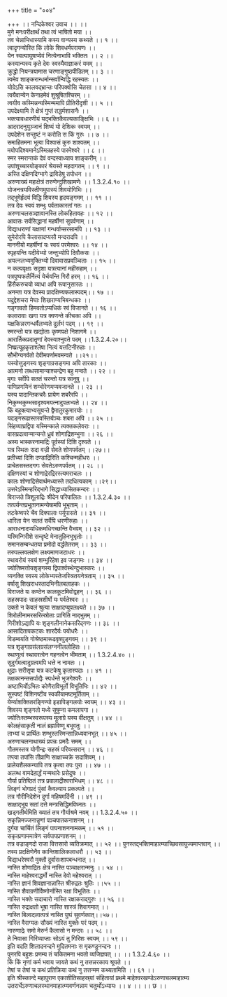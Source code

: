 +++
title = "००४"

+++
।। नन्दिकेश्वर उवाच ।। ।।  
मुने मनःपरीक्षार्थं तथा त्वं भाषितो मया ।।  
तव चेन्नाभिधास्यामि कस्य वान्यस्य कथ्यते ।। १ ।।  
त्वादृगन्योस्ति किं लोके शिवधर्मपरायणः ।।  
येन स्वल्पायुषाप्येवं नित्येनाभावि भक्तितः ।। २ ।।  
कस्यान्यस्य कृते देवः स्वस्यैवाज्ञाकरं यमम् ।।  
क्रुद्धो नियन्त्रयामास चरणाङ्गुष्ठपीडितम् ।। ३ ।।  
त्वमेव शाङ्करान्धर्मान्सर्वान्विद्धि रहस्यतः ।।  
योग्रेऽसि कालवद्भ्रान्तः परिपक्वोसि चेतसा ।। ४ ।।  
त्वयैवान्येन केनाहमेवं शुश्रूषितश्चिरम् ।।  
त्वयीव कस्मिन्नन्यस्मिन्ममापि प्रीतिरीदृशी ।। ५ ।।  
उपदेक्ष्यामि ते क्षेत्रं गुप्तं तद्धर्मशासनैः ।।  
भक्त्यावधारणीयं यद्भक्तिकैवल्यकाङ्क्षिभिः ।। ६ ।।  
आदरादनुयुञ्जानं शिष्यं यो देशिकः स्वयम् ।।  
उपदेशेन सन्तुष्टं न करोति स किं गुरुः ।। ७ ।।  
समाहितमना भूत्वा विश्वासं कुरु शाश्वतम् ।।  
मयोपदिश्यमानेऽस्मिन्रहस्ये पारमेश्वरे ।। ८ ।।  
स्मर स्मरान्तकं देवं वन्दस्वाध्याय शाङ्करीम् ।।  
उपांशूच्चारयोङ्कारं श्रेयस्ते महदागतम् ।। ९ ।।  
अस्ति दक्षिणदिग्भागे द्राविडेषु तपोधन ।।  
अरुणाख्यं महाक्षेत्रं तरुणेन्दुशिखामणेः ।। 1.3.2.4.१० ।।  
योजनत्रयविस्तीणमुपास्यं शिवयोगिभिः ।।  
तद्भूमेर्हृदयं विद्धि शिवस्य हृदयङ्गमम् ।। ११ ।।  
तत्र देवः स्वयं शम्भुः पर्वताकारतां गतः ।।  
अरुणाचलसञ्ज्ञावानस्ति लोकहितावहः ।। १२ ।।  
आवासः सर्वसिद्धानां महर्षीणां सुपर्वणाम् ।।  
विद्याधराणां यक्षाणां गन्धर्वाप्सरसामपि ।। १३ ।।  
सुमेरोरपि कैलासादप्यसौ मन्दरादपि ।।  
माननीयो महर्षीणां यः स्वयं परमेश्वरः ।। १४ ।।  
स्पृहयन्ति यदीयेभ्यो जन्तुभ्योपि दिवौकसः ।।  
अयत्नलभ्यमुक्तिभ्यो दिवावासप्रवञ्चिताः ।। १५ ।।  
न कल्पवृक्षाः सदृशा यत्रत्यानां महीरुहाम् ।।  
पत्रपुष्पफलैर्नित्यं येर्चयन्ति गिरौ हरम् ।। १६ ।।  
 हिंसैकरुचयो व्याधा अपि रूपानुसारतः ।।  
अनन्ता यत्र देवस्य प्रादक्षिण्यफलास्पदम्।। १७ ।।  
यदुद्देशचरा मेघाः शिखराण्यभिबन्धकाः ।।  
गङ्गावतो हिमवतोऽप्यधिकं स्वं विजानते ।। १६ ।।  
कलारावाः खगा यत्र क्वणन्ते कीचका अपि ।।  
यक्षकिन्नरगन्धर्वैलभ्यते दुर्लभं पदम् ।। १९ ।।  
स्मरन्तो यत्र खद्योताः कृष्णपक्षे निशागमे ।।  
आरार्तिकप्रदातॄणां देवस्याश्नुवते पदम् ।।1.3.2.4.२०।।  
निष्प्रत्यूहकृताश्लेषा नित्यं यत्तटिनीरुहाः ।।  
सौभीग्यगर्वतो देवीमपर्णामवमन्वते ।।२१।।  
यस्योत्तुङ्गस्य शृङ्गाग्रसङ्गमा अपि तारकाः ।।  
आत्मनो लब्धसामान्याश्चन्द्रेण बहु मन्वते ।। २२ ।।  
मृगाः सर्वेपि सततं चरन्तो यत्र सानुषु ।।  
पाणिप्रणयिनं शम्भोरेणमप्यवजानते ।। २३ ।।  
यस्य पादान्तिकचरैः प्रायेण शबरैरपि ।।  
निकुम्भकुम्भसादृश्यमयत्नादुपलभ्यते ।। २४ ।।  
किं बहूक्त्याभ्यसूयन्ते द्वैमातुरकुमारयोः ।।  
यदङ्गरूढास्तरवस्तिर्यञ्चः शबरा अपि ।। २५ ।।  
सिंहव्याघ्रद्विपा यस्मिन्काले त्यक्तकलेवराः ।।  
वासप्रदत्वान्मान्यन्ते ध्रुवं शोणाद्रिशम्भुना ।। २६ ।।  
अस्य भास्करनामाद्रिः पूर्वस्यां दिशि दृश्यते ।।  
यत्र स्थितः सदा वज्री सेवते शोणपर्वतम् ।।२७।।  
प्रतीच्यां दिशि दण्डाद्रिरिति कश्चिन्महीधरः ।।  
प्राचेतसस्तदगगः सेवतेऽरुणपर्वतम् ।। २८ ।।  
दक्षिणस्यां च शोणाद्रेरद्रिरस्त्यमराचलः ।।  
कालः शोणाद्रिसेवार्थमध्यास्ते तदधित्यकाम् ।।२९।।  
उत्तरेऽस्मिन्हरिद्भागे सिद्धाध्यासितकन्दरः ।।  
विराजते त्रिशूलाद्रिः श्रीदेन परिपालितः ।। 1.3.2.4.३० ।।  
तत्पर्यन्तप्रभूतानामन्येषामपि भूभृताम् ।।  
तटकेष्वपरे चैव दिक्पालाः पर्युपासते ।। ३१ ।।  
धारिता येन सततं सर्वेपि धरणीरुहाः ।।  
आराधनादप्यधिकमधिगच्छन्ति वैभवम् ।। ३२ ।।  
यस्मिन्गिरीशे सन्दृष्टे मेनातुहिनभूभृतोः ।।  
समानसम्बन्धतया प्रमोदो वर्द्धतेतराम् ।। ३३ ।।  
तरुपल्लवलक्षेण लक्ष्यमाणजटाधरः ।।  
स्थावरोयं स्वयं शम्भुरिहेश इव जङ्गमः ।। ३४ ।।  
ज्योतिष्मत्तोयशृङ्गस्य द्विपार्श्वस्थेन्दुभास्करः ।।  
व्यनक्ति स्वस्य लोकेभ्यस्तेजस्त्रितयनेत्रताम् ।। ३५ ।।  
वर्षासु शिखराधस्तादभिनीलबलाहकः ।।  
विराजते यः कण्ठेन कालकूटमिवोद्वहन् ।। ३६ ।।  
सहस्रपादः साहस्रशीर्षो यः पर्वतेश्वरः ।।  
उक्तो न केवलं श्रुत्या साक्षादप्युपलक्ष्यते ।। ३७ ।।  
शिरोलीनामरसरित्स्रोताः प्रागिति नाद्भुतम् ।।  
गिरीशोऽद्यापि यः शृङ्गलीनानेकसरिद्गणः ।। ३८ ।।  
आसादितापकटकः शारदैर्यः पयोधरैः ।।  
विडम्बयति गोश्रेष्ठमारूढवृषपुङ्गवम् ।। ३९ ।।  
यत्र शृङ्गाग्रसंलग्रसंलग्ननीललोहितः ।।  
स्थाणुत्वं स्थावरत्वेन गहनत्वेन भीमताम् ।। 1.3.2.4.४० ।।  
सुदुर्गमत्वादुग्रत्वमपि धत्ते न नामतः ।।  
क्षुद्राः सरीसृपा यत्र कटकेषु कृतास्पदाः ।। ४१ ।।  
तक्षकानन्तसर्पाद्यैः स्पर्धन्ते भुजगेश्वरैः ।।  
अष्टाभिर्योऽभितः कोणैराविभूर्तो विभूतिभिः ।। ४२ ।।  
सुस्पष्टं विशिनष्टीव स्वकीयामष्टमूर्तिताम् ।।  
येर्ण्याशक्तितरङ्गिण्यो इडापिङ्गलयोः स्वयम् ।। ४३ ।।  
शिवस्य शृङ्गतो मध्ये सुषुम्ना कमलापगा ।।  
ज्योतिःस्तम्भस्वरूपस्य मूलाग्रे यस्य वीक्षतुम् ।। ४४ ।।  
कोलहंसाकृती नालं ब्रह्मविष्णू बभूवतुः ।।  
ताभ्यां च प्रार्थितः शम्भुस्तस्मिन्सान्निध्यवानभूत् ।। ४५ ।।  
अरुणाचलनाथाख्यं प्रपन्नः प्रमदैः समम् ।।  
गौतमस्तत्र योगीन्द्रः सहस्रं परिवत्सरान् ।। ४६ ।।  
तप्त्वा तपांसि तीव्राणि साक्षाच्चक्रे सदाशिवम् ।।  
प्रालेयशैलकन्यापि तत्र कृत्वा तपः पुरा ।। ४७ ।।  
अलब्ध वामदेहार्द्धं मन्मथारेः प्रसेदुषः ।।  
गौर्या प्रतिष्ठितं तत्र प्रवालाद्रीश्वराभिधम् ।। ४८ ।।  
लिङ्गं भोगप्रदं पुंसां कैवल्याय प्रकल्पते ।।  
तत्र गौरीनिदेशेन दुर्गा महिषमर्दिनी ।। ४९ ।।  
साक्षाद्भूय सतां दत्ते मन्त्रसिद्धिमविघ्नतः ।।  
खड्गतीर्थमिति ख्यातं तत्र गौर्याश्रमे नवम् ।। 1.3.2.4.५० ।।  
सकृन्निमज्जनान्नॄणां पञ्चपातकनाशनम् ।।  
दुर्गया चार्चितं लिङ्गं पापनाशननामकम् ।। ५१ ।।  
सकृत्प्रणाममात्रेण सर्वपापप्रणाशनम् ।।  
तत्र वज्राङ्गदो राजा वित्तसारो व्यतिक्रमात् ।। ५२ ।। पुनस्तद्भक्तिमाहात्म्याच्छिवसायुज्यमाप्तवान् ।।  
तस्य प्रदक्षिणेनैव कान्तिशालिकलाधरौ ।। ५३ ।।  
विद्याधरेश्वरौ मुक्तौ दुर्वासःशापबन्धनात् ।।  
नास्ति शोणाद्रितः क्षेत्रं नास्ति पञ्चाक्षरान्मनुः ।। ५४ ।।  
नास्ति माहेश्वराद्धर्मो नास्ति देवो महेश्वरात् ।।  
नास्ति ज्ञानं शिवज्ञानान्नास्ति श्रीरुद्रतः श्रुतिः ।।५५ ।।  
नास्ति शैवाग्रणीर्विष्णोर्नास्ति रक्षा विभूतितः ।।  
नास्ति भक्तेः सदाचारो नास्ति रक्षाकराद्गुरुः ।। ५६ ।।  
नास्ति रुद्राक्षतो भूषा नास्ति शास्त्रं शिवागमात् ।।  
नास्ति बिल्वदलात्पत्रं नास्ति पुष्पं सुवर्णकात्।।५७।।  
नास्ति वैराग्यतः सौख्यं नास्ति मुक्तेः परं पदम् ।।  
नारुणाद्रेः समो मेरुर्न कैलासो न मन्दरः ।। ५८ ।।  
ते निवासा गिरिव्याप्ताः सोऽयं तु गिरिशः स्वयम् ।। ५९ ।।  
इति वदति शिलादनन्दने मुदितमनाः स मृकण्डुनन्दनः ।।  
पुनरपि बहुशः प्रणम्य तं चकितमना भवतो व्यजिज्ञपत् ।। ।। 1.3.2.4.६० ।।  
किं किं नृणां कर्म भवाय जायते कथं नु तत्तन्नरकाय श्रूयते ।।  
तेषां च तेषां च कथं प्रतिक्रिया कथं नु तत्तन्मम कथ्यतामिति ।। ६१ ।।  
 इति श्रीस्कान्दे महापुराण एकाशीतिसाहस्र्यां संहितायां प्रथमे माहेश्वरखण्डेऽरुणाचलमाहात्म्य उतरार्धेऽरुणाचलस्थानमाहात्म्यवर्णनन्नाम चतुर्थोऽध्यायः ।। ४ ।। ।। छ ।।